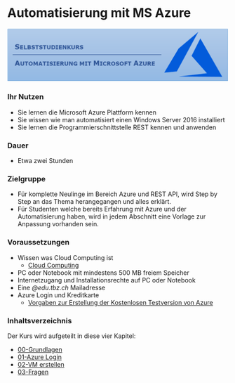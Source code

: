 # Automatisierung mit MS Azure

![Logo Selbststudienkurs](Bilder/VA_GitHub_Logo.png)


### **Ihr Nutzen**

- Sie lernen die Microsoft Azure Plattform kennen
- Sie wissen wie man automatisiert einen Windows Server 2016 installiert
- Sie lernen die Programmierschnittstelle REST kennen und anwenden

### **Dauer**

- Etwa zwei Stunden

### **Zielgruppe**

- Für komplette Neulinge im Bereich Azure und REST API, wird Step by Step an das Thema herangegangen und alles erklärt.
- Für Studenten welche bereits Erfahrung mit Azure und der Automatisierung haben, wird in jedem Abschnitt eine Vorlage zur Anpassung vorhanden sein.

### **Voraussetzungen**

- Wissen was Cloud Computing ist
  - [Cloud Computing](https://azure.microsoft.com/de-de/overview/what-is-cloud-computing/)
- PC oder Notebook mit mindestens 500 MB freiem Speicher
- Internetzugang und Installationsrechte auf PC oder Notebook
- Eine *@edu.tbz.ch* Mailadresse
- Azure Login und Kreditkarte
  - [Vorgaben zur Erstellung der Kostenlosen Testversion von Azure](https://azure.microsoft.com/de-de/free/search/?&ef_id=CjwKCAiAzanuBRAZEiwA5yf4ulbx9kqfcVaJ9vkpLA03guKpPedDCSNdF8f9jxGkmtBfx6doYV8QcBoCSIMQAvD_BwE:G:s&OCID=AID2000121_SEM_vSRrxmCi&MarinID=vSRrxmCi_324545487768_%2Bazure%20%2Btestversion_b_c__61873088805_kwd-344628111788&lnkd=Google_Azure_Brand&dclid=CNzLtsDs5OUCFRfJdwodMyUFlw)

### **Inhaltsverzeichnis**
Der Kurs wird aufgeteilt in diese vier Kapitel:

- [00-Grundlagen](00-Grundlagen/)
- [01-Azure Login](01-Azure%20Login/)
- [02-VM erstellen](02-VM%20erstellen/)
- [03-Fragen](03-Fragen/)